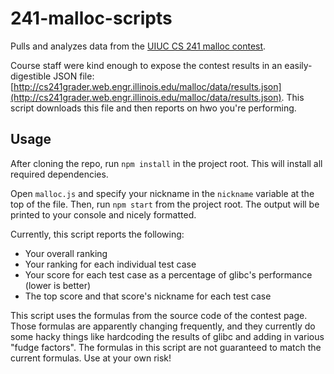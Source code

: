 # 241-malloc-scripts

Pulls and analyzes data from the [UIUC CS 241 malloc contest](http://cs241grader.web.engr.illinois.edu/malloc/).

Course staff were kind enough to expose the contest results in an easily-digestible JSON file: [http://cs241grader.web.engr.illinois.edu/malloc/data/results.json](http://cs241grader.web.engr.illinois.edu/malloc/data/results.json). This script downloads this file and then reports on hwo you're performing.

## Usage

After cloning the repo, run `npm install` in the project root. This will install all required dependencies.

Open `malloc.js` and specify your nickname in the `nickname` variable at the top of the file. Then, run `npm start` from the project root. The output will be printed to your console and nicely formatted.

Currently, this script reports the following:

* Your overall ranking
* Your ranking for each individual test case
* Your score for each test case as a percentage of glibc's performance (lower is better)
* The top score and that score's nickname for each test case

This script uses the formulas from the source code of the contest page. Those formulas are apparently changing frequently, and they currently do some hacky things like hardcoding the results of glibc and adding in various "fudge factors". The formulas in this script are not guaranteed to match the current formulas. Use at your own risk!
